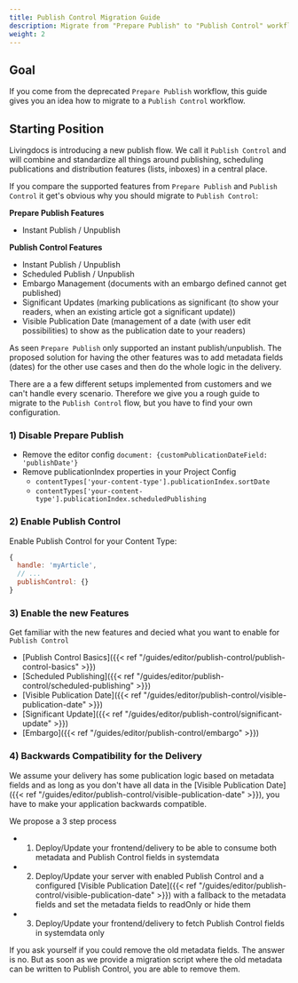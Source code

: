 ```yaml
---
title: Publish Control Migration Guide
description: Migrate from "Prepare Publish" to "Publish Control" workflow
weight: 2
---
```


## Goal

If you come from the deprecated `Prepare Publish` workflow, this guide gives you an idea how to migrate to a `Publish Control` workflow.

## Starting Position

Livingdocs is introducing a new publish flow. We call it `Publish Control` and will combine and standardize all things around publishing, scheduling publications and distribution features (lists, inboxes) in a central place.

If you compare the supported features from `Prepare Publish` and `Publish Control` it get's obvious why you should migrate to `Publish Control`:

**Prepare Publish Features**

- Instant Publish / Unpublish

**Publish Control Features**

- Instant Publish / Unpublish
- Scheduled Publish / Unpublish
- Embargo Management (documents with an embargo defined cannot get published)
- Significant Updates (marking publications as significant (to show your readers, when an existing article got a significant update))
- Visible Publication Date (management of a date (with user edit possibilities) to show as the publication date to your readers)

As seen `Prepare Publish` only supported an instant publish/unpublish. The proposed solution for having the other features was to add metadata fields (dates) for the other use cases and then do the whole logic in the delivery.

There are a a few different setups implemented from customers and we can't handle every scenario. Therefore we give you a rough guide to migrate to the `Publish Control` flow, but you have to find your own configuration.

### 1) Disable Prepare Publish

- Remove the editor config `document: {customPublicationDateField: 'publishDate'}`
- Remove publicationIndex properties in your Project Config
  - `contentTypes['your-content-type'].publicationIndex.sortDate`
  - `contentTypes['your-content-type'].publicationIndex.scheduledPublishing`

### 2) Enable Publish Control

Enable Publish Control for your Content Type:

```js
{
  handle: 'myArticle',
  // ...
  publishControl: {}
}
```

### 3) Enable the new Features

Get familiar with the new features and decied what you want to enable for `Publish Control`

- [Publish Control Basics]({{< ref "/guides/editor/publish-control/publish-control-basics" >}})
- [Scheduled Publishing]({{< ref "/guides/editor/publish-control/scheduled-publishing" >}})
- [Visible Publication Date]({{< ref "/guides/editor/publish-control/visible-publication-date" >}})
- [Significant Update]({{< ref "/guides/editor/publish-control/significant-update" >}})
- [Embargo]({{< ref "/guides/editor/publish-control/embargo" >}})

### 4) Backwards Compatibility for the Delivery

We assume your delivery has some publication logic based on metadata fields and as long as you don't have all data in the [Visible Publication Date]({{< ref "/guides/editor/publish-control/visible-publication-date" >}}), you have to make your application backwards compatible.

We propose a 3 step process

- 1. Deploy/Update your frontend/delivery to be able to consume both metadata and Publish Control fields in systemdata
- 2. Deploy/Update your server with enabled Publish Control and a configured [Visible Publication Date]({{< ref "/guides/editor/publish-control/visible-publication-date" >}}) with a fallback to the metadata fields and set the metadata fields to readOnly or hide them
- 3. Deploy/Update your frontend/delivery to fetch Publish Control fields in systemdata only

If you ask yourself if you could remove the old metadata fields. The answer is no. But as soon as we provide a migration script where the old metadata can be written to Publish Control, you are able to remove them.
